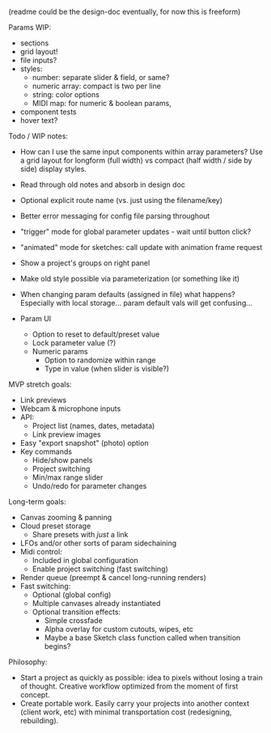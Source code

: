 (readme could be the design-doc eventually, for now this is freeform)

Params WIP:

-   sections
-   grid layout!
-   file inputs?
-   styles:
    -   number: separate slider & field, or same?
    -   numeric array: compact is two per line
    -   string: color options
    -   MIDI map: for numeric & boolean params,
-   component tests
-   hover text?

Todo / WIP notes:

-   How can I use the same input components within array parameters? Use a grid layout for longform (full width) vs compact (half width / side by side) display styles.
-   Read through old notes and absorb in design doc
-   Optional explicit route name (vs. just using the filename/key)
-   Better error messaging for config file parsing throughout
-   "trigger" mode for global parameter updates - wait until button click?
-   "animated" mode for sketches: call update with animation frame request
-   Show a project's groups on right panel
-   Make old style possible via parameterization (or something like it)
-   When changing param defaults (assigned in file) what happens? Especially with local storage... param default vals will get confusing...

-   Param UI
    -   Option to reset to default/preset value
    -   Lock parameter value (?)
    -   Numeric params
        -   Option to randomize within range
        -   Type in value (when slider is visible?)

MVP stretch goals:

-   Link previews
-   Webcam & microphone inputs
-   API:
    -   Project list (names, dates, metadata)
    -   Link preview images
-   Easy "export snapshot" (photo) option
-   Key commands
    -   Hide/show panels
    -   Project switching
    -   Min/max range slider
    -   Undo/redo for parameter changes

Long-term goals:

-   Canvas zooming & panning
-   Cloud preset storage
    -   Share presets with _just_ a link
-   LFOs and/or other sorts of param sidechaining
-   Midi control:
    -   Included in global configuration
    -   Enable project switching (fast switching)
-   Render queue (preempt & cancel long-running renders)
-   Fast switching:
    -   Optional (global config)
    -   Multiple canvases already instantiated
    -   Optional transition effects:
        -   Simple crossfade
        -   Alpha overlay for custom cutouts, wipes, etc
        -   Maybe a base Sketch class function called when transition begins?

Philosophy:

-   Start a project as quickly as possible: idea to pixels without losing a train of thought. Creative workflow optimized from the moment of first concept.
-   Create portable work. Easily carry your projects into another context (client work, etc) with minimal transportation cost (redesigning, rebuilding).
